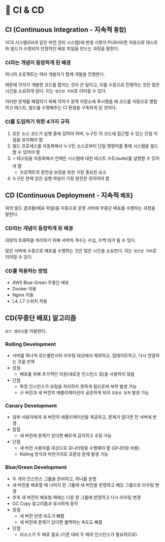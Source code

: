 # 🚀 CI & CD

## CI (Continuous Integration - 지속적 `통합`)

VCS 시스템(Git과 같은 버전 관리 시스템)에 변경 사항이 PUSH되면 자동으로 테스트와 빌드가 수행되어 안정적인 배포 파일을 만드는 과정을 말한다.

### CI라는 개념이 등장하게 된 배경

하나의 프로젝트는 여러 개발자가 함께 개발을 진행한다.

때문에 각자가 개발한 코드를 합치는 것이 큰 일이고, 이를 수동으로 진행하는 것은 많은 시간을 소요하게 된다. 이는 `생산성 저하`로 이어질 수 있다.

이러한 문제를 해결하기 위해 각자가 원격 저장소에 푸시했을 때 코드를 자동으로 병합하고 테스트, 빌드를 수행해주는 CI 환경을 구축하게 된 것이다.

### CI를 도입하기 위한 4가지 규칙

1. 모든 소스 코드가 실행 중에 있어야 하며, 누구든 이 코드에 접근할 수 있는 단일 지점을 유지해야 함
2. 빌드 프로세스를 자동화해서 누구든 소스로부터 단일 명령어를 통해 시스템을 빌드할 수 있어야 함
3. ⭐ 테스팅을 자동화해서 언제든 시스템에 대한 테스트 수트(suite)를 실행할 수 있어야 함
    - 프로젝트의 완전성 보장을 위한 가장 중요한 요소
4. 누구든 현재 얻은 실행 파일이 가장 완전한 것이어야 함


## CD (Continuous Deployment - 지속적 `배포`)

위의 빌드 결과물(배포 파일)을 자동으로 운영 서버에 무중단 배포를 수행하는 과정을 말한다.

### CD라는 개념이 등장하게 된 배경

대량의 트래픽을 처리하기 위해 서버의 개수는 수십, 수백 대가 될 수 있다.

많은 서버에 수동으로 배포를 수행하는 것은 많은 시간을 소요한다. 이는 `생산성 저하`로 이어질 수 있다.

### CD를 적용하는 방법

- AWS Blue-Green 무중단 배포
- Docker 이용
- Nginx 이용
- L4, L7 스위치 적용


## CD(무중단 배포) 알고리즘

`로드 밸런싱`을 이용한다.

### Rolling Development

- 서버를 하나씩 로드밸런서의 라우팅 대상에서 제외하고, 업데이트하고, 다시 연결하는 것을 반복
- 장점
    - 배포를 위해 추가적인 자원(새로운 인스턴스 등)을 사용하지 않음
- 단점
    - 특정 인스턴스가 요청을 처리하지 못하게 됨으로써 부하 발생 가능
    - 구 버전과 새 버전의 애플리케이션이 공존하게 되어 `호환성 문제` 발생 가능

### Canary Development

- 일부 사용자에게 새 버전의 애플리케이션을 제공하고, 문제가 없다면 전 서버에 반영
- 장점
    - 새 버전에 문제가 있다면 빠르게 감지하고 수정 가능
- 단점
    - 새 버전 사용자를 대상으로 모니터링을 수행해야 함 (모니터링 비용)
    - Rolling 방식과 마찬가지로 호환성 문제 발생 가능

### Blue/Green Development

- 두 개의 인스턴스 그룹을 준비하고, 하나를 운영
- 새 버전을 배포할 때 나머지 한 그룹에 새 버전을 반영하고 해당 그룹으로 라우팅 변경
- 추후 새 버전이 배포될 때에는 다른 한 그룹에 반영하고 다시 라우팅 변경
- GC Copy 알고리즘과 유사하게 동작
- 장점
    - 새 버전 반영 속도가 빠름
    - 새 버전에 문제가 있다면 롤백하는 속도도 빠름
- 단점
    - 리소스가 두 배로 필요 (기존 대비 두 배의 인스턴스가 필요하므로)
